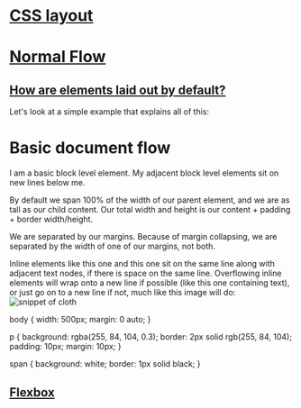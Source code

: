 # [**CSS layout**](https://developer.mozilla.org/en-US/docs/Learn/CSS/CSS_layout)

# [**Normal Flow**](https://developer.mozilla.org/en-US/docs/Learn/CSS/CSS_layout/Normal_Flow)

## [**How are elements laid out by default?**](https://developer.mozilla.org/en-US/docs/Learn/CSS/CSS_layout/Normal_Flow#how_are_elements_laid_out_by_default)


Let's look at a simple example that explains all of this:

<h1>Basic document flow</h1>

<p>
I am a basic block level element. My adjacent block level elements sit on new
lines below me.
</p>

<p>
By default we span 100% of the width of our parent element, and we are as tall
as our child content. Our total width and height is our content + padding +
border width/height.
</p>

<p>
We are separated by our margins. Because of margin collapsing, we are
separated by the width of one of our margins, not both.
</p>

<p>
Inline elements <span>like this one</span> and <span>this one</span> sit on
the same line along with adjacent text nodes, if there is space on the same
line. Overflowing inline elements will
<span>wrap onto a new line if possible (like this one containing text)</span>,
or just go on to a new line if not, much like this image will do:
<img src="long.jpg" alt="snippet of cloth" />
</p>

body {
  width: 500px;
  margin: 0 auto;
}

p {
  background: rgba(255, 84, 104, 0.3);
  border: 2px solid rgb(255, 84, 104);
  padding: 10px;
  margin: 10px;
}

span {
  background: white;
  border: 1px solid black;
}

## [**Flexbox**](https://developer.mozilla.org/en-US/docs/Learn/CSS/CSS_layout/Flexbox)


